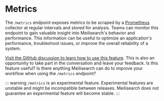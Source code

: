 # Metrics

The `/metrics` endpoint exposes metrics to be scraped by a [Prometheus](https://prometheus.io/) collector at regular intervals and stored for analysis. Teams can monitor this endpoint to gain valuable insight into Meilisearch's behavior and performance. This information can be useful to optimize an application's performance, troubleshoot issues, or improve the overall reliability of a system.

[Visit the GitHub discussion to learn how to use this feature](https://github.com/meilisearch/product/discussions/625). This is also an opportunity to take part in the conversation and leave your feedback. Is this feature useful? Is there anything Meilisearch can do to improve your workflow when using the `/metrics` endpoint?

::: warning
`/metrics` is an experimental feature. Experimental features are unstable and might be incompatible between releases. Meilisearch does not guarantee an experimental feature will become stable.
:::
